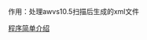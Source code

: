 作用：处理awvs10.5扫描后生成的xml文件


[程序简单介绍](https://jerrychan807.gitbooks.io/my-python-cookbook/content/chu-li-awvs10-5-sao-miao-hou-sheng-cheng-de-xml-wen-jian.html)



